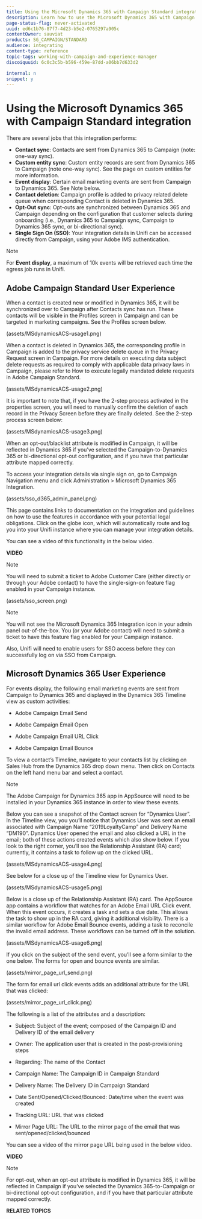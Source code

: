 ```yaml
---
title: Using the Microsoft Dynamics 365 with Campaign Standard integration
description: Learn how to use the Microsoft Dynamics 365 with Campaign Standard integration
page-status-flag: never-activated
uuid: ed6c1b76-87f7-4d23-b5e2-0765297a905c
contentOwner: sauviat
products: SG_CAMPAIGN/STANDARD
audience: integrating
content-type: reference
topic-tags: working-with-campaign-and-experience-manager
discoiquuid: 6c0c3c5b-b596-459e-87dd-a06bb7d633d2

internal: n
snippet: y
---
```


# Using the Microsoft Dynamics 365 with Campaign Standard integration

There are several jobs that this integration performs:

* **Contact sync**: Contacts are sent from Dynamics 365 to Campaign (note: one-way sync).
* **Custom entity sync**: Custom entity records are sent from Dynamics 365 to Campaign (note one-way sync).  See the page on custom entities for more information.
* **Event display**: Certain email marketing events are sent from Campaign to Dynamics 365. See Note below.
* **Contact deletion**: Campaign profile is added to privacy related delete queue when corresponding Contact is deleted in Dynamics 365. 
* **Opt-Out sync**: Opt-outs are synchronized between Dynamics 365 and Campaign depending on the configuration that customer selects during onboarding (i.e., Dynamics 365 to Campaign sync, Campaign to Dynamics 365 sync, or bi-directional sync).
* **Single Sign On (SSO)**: Your integration details in Unifi can be accessed directly from Campaign, using your Adobe IMS authentication.

>[!NOTE]
>
>For **Event display**, a maximum of 10k events will be retrieved each time the egress job runs in Unifi.

## Adobe Campaign Standard User Experience

When a contact is created new or modified in Dynamics 365, it will be synchronized over to Campaign after Contacts sync has run.  These contacts will be visible in the Profiles screen in Campaign and can be targeted in marketing campaigns.  See the Profiles screen below.

(assets/MSdynamicsACS-usage1.png)

When a contact is deleted in Dynamics 365, the corresponding profile in Campaign is added to the privacy service delete queue in the Privacy Request screen in Campaign.  For more details on executing data subject delete requests as required to comply with applicable data privacy laws in Campaign, please refer to How to execute legally mandated delete requests in Adobe Campaign Standard.

(assets/MSdynamicsACS-usage2.png)

It is important to note that, if you have the 2-step process activated in the properties screen, you will need to manually confirm the deletion of each record in the Privacy Screen before they are finally deleted.  See the 2-step process screen below:

(assets/MSdynamicsACS-usage3.png)

When an opt-out/blacklist attribute is modified in Campaign, it will be reflected in Dynamics 365 if you’ve selected the Campaign-to-Dynamics 365 or bi-directional opt-out configuration, and if you have that particular attribute mapped correctly.

To access your integration details via single sign on, go to Campaign Navigation menu and click Administration > Microsoft Dynamics 365 Integration. 

(assets/sso_d365_admin_panel.png)

This page contains links to documentation on the integration and guidelines on how to use the features in accordance with your potential legal obligations. Click on the globe icon, which will automatically route and log you into your Unifi instance where you can manage your integration details.

You can see a video of this functionality in the below video.

**VIDEO**

>[!NOTE]
>
>You will need to submit a ticket to Adobe Customer Care (either directly or through your Adobe contact) to have the single-sign-on feature flag enabled in your Campaign instance.

(assets/sso_screen.png)

>[!NOTE]
>
>You will not see the Microsoft Dynamics 365 Integration icon in your  admin panel out-of-the-box.  You (or your Adobe contact) will need to submit a ticket to have this feature flag enabled for your Campaign instance.
>
>Also, Unifi will need to enable users for SSO access before they can successfully log on via SSO from Campaign.

## Microsoft Dynamics 365 User Experience

For events display, the following email marketing events are sent from Campaign to Dynamics 365 and displayed in the Dynamics 365 Timeline view as custom activities:

* Adobe Campaign Email Send

* Adobe Campaign Email Open

* Adobe Campaign Email URL Click

* Adobe Campaign Email Bounce

To view a contact’s Timeline, navigate to your contacts list by clicking on Sales Hub from the Dynamics 365 drop down menu.  Then click on Contacts on the left hand menu bar and select a contact.

>[!NOTE]
>
>The Adobe Campaign for Dynamics 365 app in AppSource will need to be installed in your Dynamics 365 instance in order to view these events.

Below you can see a snapshot of the Contact screen for “Dynamics User”.  In the Timeline view, you you’ll notice that Dynamics User was sent an email associated with Campaign Name “2019LoyaltyCamp” and Delivery Name “DM190”.  Dynamics User opened the email and also clicked a URL in the email; both of these actions created events which also show below.  If you look to the right corner, you’ll see the Relationship Assistant (RA) card; currently, it contains a task to follow up on the clicked URL.

(assets/MSdynamicsACS-usage4.png)

See below for a close up of the Timeline view for Dynamics User.

(assets/MSdynamicsACS-usage5.png)

Below is a close up of the Relationship Assistant (RA) card.  The AppSource app contains a workflow that watches for an Adobe Email URL Click event.  When this event occurs, it creates a task and sets a due date.  This allows the task to show up in the RA card, giving it additional visibility.  There is a similar workflow for Adobe Email Bounce events, adding a task to reconcile the invalid email address.  These workflows can be turned off in the solution.

(assets/MSdynamicsACS-usage6.png)

If you click on the subject of the send event, you’ll see a form similar to the one below.  The forms for open and bounce events are similar.

(assets/mirror_page_url_send.png)

The form for email url click events adds an additional attribute for the URL that was clicked:

(assets/mirror_page_url_click.png)

The following is a list of the attributes and a description:

* Subject: Subject of the event; composed of the Campaign ID and Delivery ID of the email delivery

* Owner: The application user that is created in the post-provisioning steps

* Regarding: The name of the Contact

* Campaign Name: The Campaign ID in Campaign Standard

* Delivery Name: The Delivery ID in Campaign Standard

* Date Sent/Opened/Clicked/Bounced: Date/time when the event was created

* Tracking URL: URL that was clicked

* Mirror Page URL: The URL to the mirror page of the email that was sent/opened/clicked/bounced

You can see a video of the mirror page URL being used in the below video.

**VIDEO**

>[!NOTE]
>
>For opt-out, when an opt-out attribute is modified in Dynamics 365, it will be reflected in Campaign if you’ve selected the Dynamics 365-to-Campaign or bi-directional opt-out configuration, and if you have that particular attribute mapped correctly.

**RELATED TOPICS**